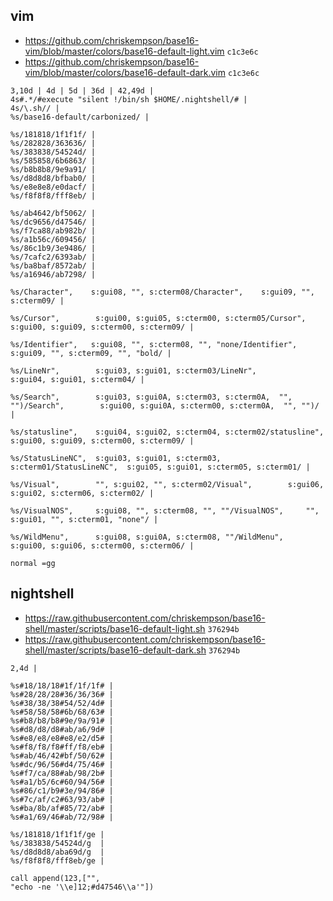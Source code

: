 ## vim

- <https://github.com/chriskempson/base16-vim/blob/master/colors/base16-default-light.vim> `c1c3e6c`
- <https://github.com/chriskempson/base16-vim/blob/master/colors/base16-default-dark.vim> `c1c3e6c`

```
3,10d | 4d | 5d | 36d | 42,49d |
4s#.*/#execute "silent !/bin/sh $HOME/.nightshell/# |
4s/\.sh// |
%s/base16-default/carbonized/ |

%s/181818/1f1f1f/ |
%s/282828/363636/ |
%s/383838/54524d/ |
%s/585858/6b6863/ |
%s/b8b8b8/9e9a91/ |
%s/d8d8d8/bfbab0/ |
%s/e8e8e8/e0dacf/ |
%s/f8f8f8/fff8eb/ |

%s/ab4642/bf5062/ |
%s/dc9656/d47546/ |
%s/f7ca88/ab982b/ |
%s/a1b56c/609456/ |
%s/86c1b9/3e9486/ |
%s/7cafc2/6393ab/ |
%s/ba8baf/8572ab/ |
%s/a16946/ab7298/ |

%s/Character",    s:gui08, "", s:cterm08/Character",    s:gui09, "", s:cterm09/ |

%s/Cursor",        s:gui00, s:gui05, s:cterm00, s:cterm05/Cursor",        s:gui00, s:gui09, s:cterm00, s:cterm09/ |

%s/Identifier",   s:gui08, "", s:cterm08, "", "none/Identifier",   s:gui09, "", s:cterm09, "", "bold/ |

%s/LineNr",        s:gui03, s:gui01, s:cterm03/LineNr",        s:gui04, s:gui01, s:cterm04/ |

%s/Search",        s:gui03, s:gui0A, s:cterm03, s:cterm0A,  "", "")/Search",        s:gui00, s:gui0A, s:cterm00, s:cterm0A,  "", "")/ |

%s/statusline",    s:gui04, s:gui02, s:cterm04, s:cterm02/statusline",    s:gui00, s:gui09, s:cterm00, s:cterm09/ |

%s/StatusLineNC",  s:gui03, s:gui01, s:cterm03, s:cterm01/StatusLineNC",  s:gui05, s:gui01, s:cterm05, s:cterm01/ |

%s/Visual",        "", s:gui02, "", s:cterm02/Visual",        s:gui06, s:gui02, s:cterm06, s:cterm02/ |

%s/VisualNOS",     s:gui08, "", s:cterm08, "", ""/VisualNOS",     "", s:gui01, "", s:cterm01, "none"/ |

%s/WildMenu",      s:gui08, s:gui0A, s:cterm08, ""/WildMenu",      s:gui00, s:gui06, s:cterm00, s:cterm06/ |

normal =gg
```

## nightshell

- <https://raw.githubusercontent.com/chriskempson/base16-shell/master/scripts/base16-default-light.sh> `376294b`
- <https://raw.githubusercontent.com/chriskempson/base16-shell/master/scripts/base16-default-dark.sh> `376294b`

```
2,4d |

%s#18/18/18#1f/1f/1f# |
%s#28/28/28#36/36/36# |
%s#38/38/38#54/52/4d# |
%s#58/58/58#6b/68/63# |
%s#b8/b8/b8#9e/9a/91# |
%s#d8/d8/d8#ab/a6/9d# |
%s#e8/e8/e8#e8/e2/d5# |
%s#f8/f8/f8#ff/f8/eb# |
%s#ab/46/42#bf/50/62# |
%s#dc/96/56#d4/75/46# |
%s#f7/ca/88#ab/98/2b# |
%s#a1/b5/6c#60/94/56# |
%s#86/c1/b9#3e/94/86# |
%s#7c/af/c2#63/93/ab# |
%s#ba/8b/af#85/72/ab# |
%s#a1/69/46#ab/72/98# |

%s/181818/1f1f1f/ge |
%s/383838/54524d/g  |
%s/d8d8d8/aba69d/g  |
%s/f8f8f8/fff8eb/ge |

call append(123,["",
"echo -ne '\\e]12;#d47546\\a'"])
```
